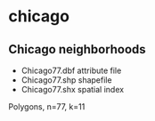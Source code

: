 chicago
=======

Chicago neighborhoods
--------------------

 * Chicago77.dbf attribute file
 * Chicago77.shp shapefile
 * Chicago77.shx spatial index

Polygons, n=77, k=11
